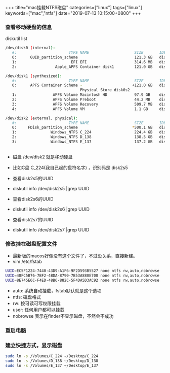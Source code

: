 +++
title="mac挂载NTFS磁盘"
categories=["linux"] 
tags=["linux"] 
keywords=["mac","ntfs"]
date="2019-07-13 10:15:00+0800"
+++

### 查看移动硬盘的信息
diskutil list

```sh
/dev/disk0 (internal):
   #:                       TYPE NAME                    SIZE       IDENTIFIER
   0:      GUID_partition_scheme                         121.3 GB   disk0
   1:                        EFI EFI                     314.6 MB   disk0s1
   2:                 Apple_APFS Container disk1         121.0 GB   disk0s2

/dev/disk1 (synthesized):
   #:                       TYPE NAME                    SIZE       IDENTIFIER
   0:      APFS Container Scheme -                      +121.0 GB   disk1
                                 Physical Store disk0s2
   1:                APFS Volume Macintosh HD            97.9 GB    disk1s1
   2:                APFS Volume Preboot                 44.2 MB    disk1s2
   3:                APFS Volume Recovery                509.7 MB   disk1s3
   4:                APFS Volume VM                      1.1 GB     disk1s4

/dev/disk2 (external, physical):
   #:                       TYPE NAME                    SIZE       IDENTIFIER
   0:     FDisk_partition_scheme                        *500.1 GB   disk2
   1:               Windows_NTFS C_224                   224.4 GB   disk2s5
   2:               Windows_NTFS D_138                   138.5 GB   disk2s6
   3:               Windows_NTFS E_137                   137.2 GB   disk2s7
   
```

* 磁盘 /dev/disk2 就是移动硬盘
* 比如C盘 C_224(我自己起的盘符名字) ，识别码是 disk2s5
* 查看disk2s5的UUID
* diskutil info /dev/disk2s5 |grep UUID

* 查看disk2s6的UUID
* diskutil info /dev/disk2s6 |grep UUID

* 查看disk2s7的UUID
* diskutil info /dev/disk2s7 |grep UUID


###  修改挂在磁盘配置文件
*  最新版的macos好像没有这个文件了，不过没关系，直接新建。
* vim /etc/fstab

```sh
UUID=EC5F1224-7440-43D9-A1F6-9F2D593B5527 none ntfs rw,auto,nobrowse
UUID=48FC5B76-7BF2-4BDA-8790-7B53A880E700 none ntfs rw,auto,nobrowse
UUID=8E745E6C-F4ED-48B6-882C-5F4DA5D3AC92 none ntfs rw,auto,nobrowse

```

* auto: 系统自动挂载，fstab默认就是这个选项
* ntfs: 磁盘格式
* rw: 按可读可写权限挂载
* user: 任何用户都可以挂载
* nobrowse 表示在finder不显示磁盘，不然会不成功

### 重启电脑

### 建立快捷方式，显示磁盘

```sh
sudo ln -s /Volumes/C_224 ~/Desktop/C_224
sudo ln -s /Volumes/D_138 ~/Desktop/D_138
sudo ln -s /Volumes/E_137 ~/Desktop/E_137
```

